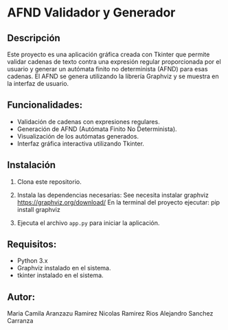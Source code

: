 # AFND Validador y Generador

## Descripción
Este proyecto es una aplicación gráfica creada con Tkinter que permite validar cadenas de texto contra una expresión regular proporcionada por el usuario y generar un autómata finito no determinista (AFND) para esas cadenas. El AFND se genera utilizando la librería Graphviz y se muestra en la interfaz de usuario.

## Funcionalidades:
- Validación de cadenas con expresiones regulares.
- Generación de AFND (Autómata Finito No Determinista).
- Visualización de los autómatas generados.
- Interfaz gráfica interactiva utilizando Tkinter.

## Instalación
1. Clona este repositorio.
2. Instala las dependencias necesarias:
    See necesita instalar graphviz
    https://graphviz.org/download/
    En la terminal del proyecto ejecutar:
    pip install graphviz
    
3. Ejecuta el archivo `app.py` para iniciar la aplicación.

## Requisitos:
- Python 3.x
- Graphviz instalado en el sistema.
- tkinter instalado en el sistema.

## Autor:
Maria Camila Aranzazu Ramirez
Nicolas Ramirez Rios
Alejandro Sanchez Carranza

